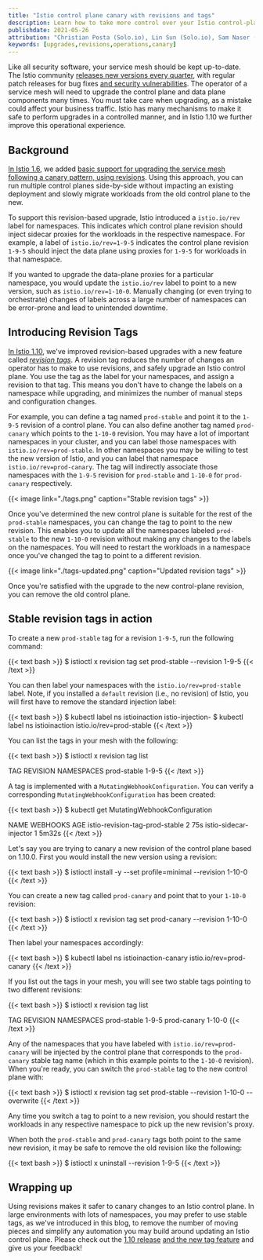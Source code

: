 ```yaml
---
title: "Istio control plane canary with revisions and tags"
description: Learn how to take more control over your Istio control-plane upgrades.
publishdate: 2021-05-26
attribution: "Christian Posta (Solo.io), Lin Sun (Solo.io), Sam Naser (Google)"
keywords: [upgrades,revisions,operations,canary]
---
```


Like all security software, your service mesh should be kept up-to-date. The Istio community [releases new versions every quarter](/docs/releases/supported-releases/), with regular patch releases for bug fixes [and security vulnerabilities](/docs/releases/security-vulnerabilities/). The operator of a service mesh will need to upgrade the control plane and data plane components many times. You must take care when upgrading, as a mistake could affect your business traffic. Istio has many mechanisms to make it safe to perform upgrades in a controlled manner, and in Istio 1.10 we further improve this operational experience.

## Background

[In Istio 1.6](/news/releases/1.6.x/announcing-1.6/change-notes/), we added [basic support for upgrading the service mesh following a canary pattern, using revisions](/blog/2020/multiple-control-planes/). Using this approach, you can run multiple control planes side-by-side without impacting an existing deployment and slowly migrate workloads from the old control plane to the new.

To support this revision-based upgrade, Istio introduced a `istio.io/rev` label for namespaces. This indicates which control plane revision should inject sidecar proxies for the workloads in the respective namespace. For example, a label of `istio.io/rev=1-9-5` indicates the control plane revision `1-9-5` should inject the data plane using proxies for `1-9-5` for workloads in that namespace.

If you wanted to upgrade the data-plane proxies for a particular namespace, you would update the `istio.io/rev` label to point to a new version, such as `istio.io/rev=1-10-0`. Manually changing (or even trying to orchestrate) changes of labels across a large number of namespaces can be error-prone and lead to unintended downtime.

## Introducing Revision Tags

[In Istio 1.10](/news/releases/1.10.x/announcing-1.10/), we've improved revision-based upgrades with a new feature called _[revision tags](/docs/setup/upgrade/canary/#stable-revision-labels-experimental)_. A revision tag reduces the number of changes an operator has to make to use revisions, and safely upgrade an Istio control plane. You use the tag as the label for your namespaces, and assign a revision to that tag. This means you don't have to change the labels on a namespace while upgrading, and minimizes the number of manual steps and configuration changes.

For example, you can define a tag named `prod-stable` and point it to the `1-9-5` revision of a control plane. You can also define another tag named `prod-canary` which points to the `1-10-0` revision. You may have a lot of important namespaces in your cluster, and you can label those namespaces with `istio.io/rev=prod-stable`. In other namespaces you may be willing to test the new version of Istio, and you can label that namespace `istio.io/rev=prod-canary`. The tag will indirectly associate those namespaces with the `1-9-5` revision for `prod-stable` and `1-10-0` for `prod-canary` respectively. 

{{< image link="./tags.png" caption="Stable revision tags" >}}

Once you've determined the new control plane is suitable for the rest of the `prod-stable` namespaces, you can change the tag to point to the new revision. This enables you to update all the namespaces labeled `prod-stable` to the new `1-10-0` revision without making any changes to the labels on the namespaces. You will need to restart the workloads in a namespace once you've changed the tag to point to a different revision.

{{< image link="./tags-updated.png" caption="Updated revision tags" >}}

Once you're satisfied with the upgrade to the new control-plane revision, you can remove the old control plane.

## Stable revision tags in action

To create a new `prod-stable` tag for a revision `1-9-5`, run the following command:

{{< text bash >}}
$ istioctl x revision tag set prod-stable --revision 1-9-5
{{< /text >}}

You can then label your namespaces with the `istio.io/rev=prod-stable` label. Note, if you installed a `default` revision (i.e., no revision) of Istio, you will first have to remove the standard injection label:

{{< text bash >}}
$ kubectl label ns istioinaction istio-injection-
$ kubectl label ns istioinaction istio.io/rev=prod-stable
{{< /text >}}

You can list the tags in your mesh with the following:

{{< text bash >}}
$ istioctl x revision tag list

TAG         REVISION NAMESPACES
prod-stable 1-9-5
{{< /text >}}

A tag is implemented with a `MutatingWebhookConfiguration`. You can verify a corresponding `MutatingWebhookConfiguration` has been created:

{{< text bash >}}
$ kubectl get MutatingWebhookConfiguration

NAME                             WEBHOOKS   AGE
istio-revision-tag-prod-stable   2          75s
istio-sidecar-injector           1          5m32s
{{< /text >}}

Let's say you are trying to canary a new revision of the control plane based on 1.10.0. First you would install the new version using a revision:

{{< text bash >}}
$ istioctl install -y --set profile=minimal --revision 1-10-0
{{< /text >}}

You can create a new tag called `prod-canary` and point that to your `1-10-0` revision:

{{< text bash >}}
$ istioctl x revision tag set prod-canary --revision 1-10-0
{{< /text >}}

Then label your namespaces accordingly:

{{< text bash >}}
$ kubectl label ns istioinaction-canary istio.io/rev=prod-canary
{{< /text >}}

If you list out the tags in your mesh, you will see two stable tags pointing to two different revisions:

{{< text bash >}}
$ istioctl x revision tag list

TAG         REVISION NAMESPACES
prod-stable 1-9-5
prod-canary 1-10-0
{{< /text >}}

Any of the namespaces that you have labeled with `istio.io/rev=prod-canary` will be injected by the control plane that corresponds to the `prod-canary` stable tag name (which in this example points to the `1-10-0` revision). When you're ready, you can switch the `prod-stable` tag to the new control plane with:

{{< text bash >}}
$ istioctl x revision tag set prod-stable --revision 1-10-0 --overwrite
{{< /text >}}

Any time you switch a tag to point to a new revision, you should restart the workloads in any respective namespace to pick up the new revision's proxy. 

When both the `prod-stable` and `prod-canary` tags both point to the same new revision, it may be safe to remove the old revision like the following:

{{< text bash >}}
$ istioctl x uninstall --revision 1-9-5
{{< /text >}}

## Wrapping up

Using revisions makes it safer to canary changes to an Istio control plane. In large environments with lots of namespaces, you may prefer to use stable tags, as we've introduced in this blog, to remove the number of moving pieces and simplify any automation you may build around updating an Istio control plane. Please check out the [1.10 release](/news/releases/1.10.x/announcing-1.10/) [and the new tag feature](/docs/setup/upgrade/canary/#stable-revision-labels-experimental) and give us your feedback!